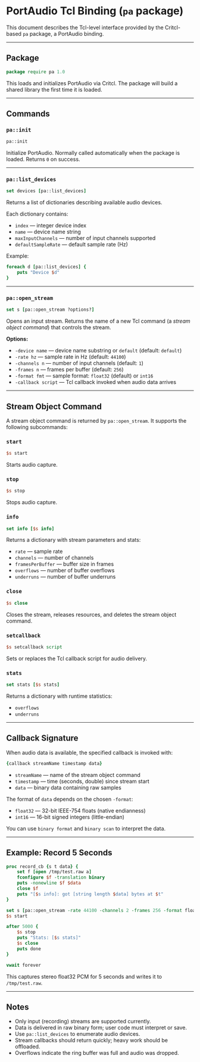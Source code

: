 # PortAudio Tcl Binding (`pa` package)

This document describes the Tcl-level interface provided by the Critcl-based `pa` package, a PortAudio binding.

---

## Package

```tcl
package require pa 1.0
```

This loads and initializes PortAudio via Critcl. The package will build a shared library the first time it is loaded.

---

## Commands

### `pa::init`

```tcl
pa::init
```

Initialize PortAudio. Normally called automatically when the package is loaded. Returns `0` on success.

---

### `pa::list_devices`

```tcl
set devices [pa::list_devices]
```

Returns a list of dictionaries describing available audio devices.

Each dictionary contains:

* `index` — integer device index
* `name` — device name string
* `maxInputChannels` — number of input channels supported
* `defaultSampleRate` — default sample rate (Hz)

Example:

```tcl
foreach d [pa::list_devices] {
    puts "Device $d"
}
```

---

### `pa::open_stream`

```tcl
set s [pa::open_stream ?options?]
```

Opens an input stream. Returns the name of a new Tcl command (a *stream object command*) that controls the stream.

**Options:**

* `-device name` — device name substring or `default` (default: `default`)
* `-rate hz` — sample rate in Hz (default: `44100`)
* `-channels n` — number of input channels (default: `1`)
* `-frames n` — frames per buffer (default: `256`)
* `-format fmt` — sample format: `float32` (default) or `int16`
* `-callback script` — Tcl callback invoked when audio data arrives

---

## Stream Object Command

A stream object command is returned by `pa::open_stream`. It supports the following subcommands:

### `start`

```tcl
$s start
```

Starts audio capture.

### `stop`

```tcl
$s stop
```

Stops audio capture.

### `info`

```tcl
set info [$s info]
```

Returns a dictionary with stream parameters and stats:

* `rate` — sample rate
* `channels` — number of channels
* `framesPerBuffer` — buffer size in frames
* `overflows` — number of buffer overflows
* `underruns` — number of buffer underruns

### `close`

```tcl
$s close
```

Closes the stream, releases resources, and deletes the stream object command.

### `setcallback`

```tcl
$s setcallback script
```

Sets or replaces the Tcl callback script for audio delivery.

### `stats`

```tcl
set stats [$s stats]
```

Returns a dictionary with runtime statistics:

* `overflows`
* `underruns`

---

## Callback Signature

When audio data is available, the specified callback is invoked with:

```tcl
{callback streamName timestamp data}
```

* `streamName` — name of the stream object command
* `timestamp` — time (seconds, double) since stream start
* `data` — binary data containing raw samples

The format of `data` depends on the chosen `-format`:

* `float32` — 32-bit IEEE-754 floats (native endianness)
* `int16` — 16-bit signed integers (little-endian)

You can use `binary format` and `binary scan` to interpret the data.

---

## Example: Record 5 Seconds

```tcl
proc record_cb {s t data} {
    set f [open /tmp/test.raw a]
    fconfigure $f -translation binary
    puts -nonewline $f $data
    close $f
    puts "[$s info]: got [string length $data] bytes at $t"
}

set s [pa::open_stream -rate 44100 -channels 2 -frames 256 -format float32 -callback record_cb]
$s start

after 5000 {
    $s stop
    puts "Stats: [$s stats]"
    $s close
    puts done
}

vwait forever
```

This captures stereo float32 PCM for 5 seconds and writes it to `/tmp/test.raw`.

---

## Notes

* Only input (recording) streams are supported currently.
* Data is delivered in raw binary form; user code must interpret or save.
* Use `pa::list_devices` to enumerate audio devices.
* Stream callbacks should return quickly; heavy work should be offloaded.
* Overflows indicate the ring buffer was full and audio was dropped.
